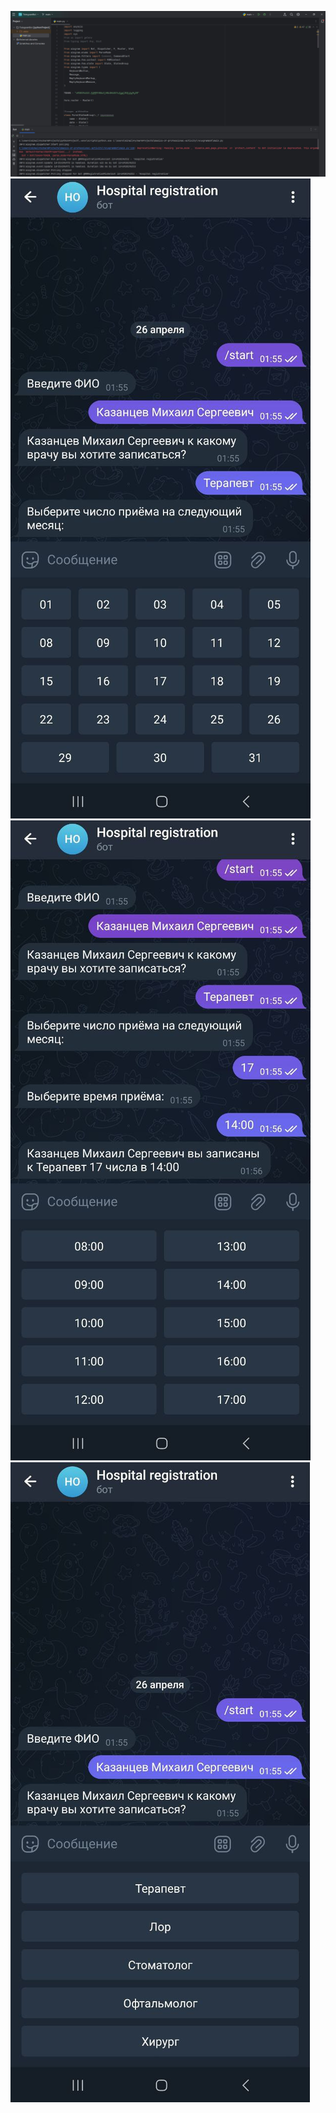 ![Result](images/image1.JPG)
![Result](images/image2.JPG)
![Result](images/image3.JPG)
![Result](images/image4.JPG)